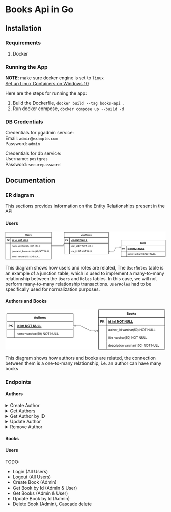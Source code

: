 # Books Api in Go

## Installation

### Requirements
1. Docker

### Running the App
**NOTE**: make sure docker engine is set to `linux`  
[Set up Linux Containers on Windows 10](https://learn.microsoft.com/en-us/virtualization/windowscontainers/quick-start/quick-start-windows-10-linux)

Here are the steps for running the app:
1. Build the Dockerfile, `docker build --tag books-api .`
2. Run docker compose, `docker compose up --build -d`

### DB Credentials
Credentials for pgadmin service:  
Email: `admin@example.com`  
Password: `admin`

Credentials for db service:  
Username: `postgres`  
Password: `securepassword`

## Documentation 

### ER diagram
This sections provides information on the Entity Relationships present in the API

#### Users
![](./docs/img/user-roles.png)

This diagram shows how users and roles are related, 
The `UserRoles` table is an example of a junction table, 
which is used to implement a many-to-many relationship between the `Users` and `Roles` tables. 
In this case, we will not perform many-to-many relationship transactions.
`UserRoles` had to be specifically used for normalization purposes.

#### Authors and Books
![](./docs/img/author-books.png)

This diagram shows how authors and books are related,
the connection between them is a one-to-many relationship, i.e. an author can have many books

### Endpoints

#### Authors 
<details>
    <summary> Create Author </summary>
    `POST /authors`  

    ```
    {
        "name": string
    }
    ```
</details>

<details>
    <summary> Get Authors </summary>
    
    ```GET /authors```
</details>

<details>
    <summary> Get Author by ID </summary>

    ```GET /authors/:id```
</details>

<details>
    <summary> Update Author </summary>

    ```PUT /authors/:id```

    ```
    {
        "name" string
    }
    ```
</details>

<details>
    <summary> Remove Author </summary>

    ```DELETE /authors/:id```
</details>

#### Books

#### Users


TODO:
- Login (All Users)
- Logout (All Users)
- Create Book (Admin)
- Get Book by Id (Admin & User)
- Get Books (Admin & User)
- Update Book by Id (Admin)
- Delete Book (Admin), Cascade delete
